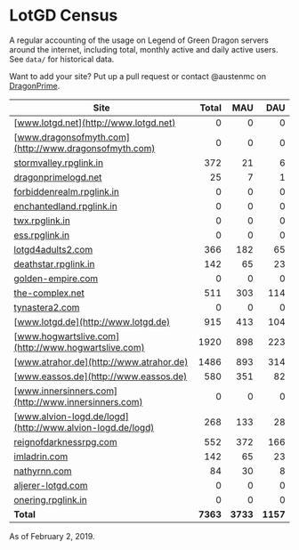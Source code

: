 # LotGD Census
A regular accounting of the usage on Legend of Green Dragon servers around the internet, including total, monthly active and daily active users. See `data/` for historical data.

Want to add your site? Put up a pull request or contact @austenmc on [DragonPrime](http://dragonprime.net).


Site | Total | MAU | DAU
--- | ---:| ---:| ---:
[www.lotgd.net](http://www.lotgd.net)|0|0|0
[www.dragonsofmyth.com](http://www.dragonsofmyth.com)|0|0|0
[stormvalley.rpglink.in](http://stormvalley.rpglink.in)|372|21|6
[dragonprimelogd.net](http://dragonprimelogd.net)|25|7|1
[forbiddenrealm.rpglink.in](http://forbiddenrealm.rpglink.in)|0|0|0
[enchantedland.rpglink.in](http://enchantedland.rpglink.in)|0|0|0
[twx.rpglink.in](http://twx.rpglink.in)|0|0|0
[ess.rpglink.in](http://ess.rpglink.in)|0|0|0
[lotgd4adults2.com](http://lotgd4adults2.com)|366|182|65
[deathstar.rpglink.in](http://deathstar.rpglink.in)|142|65|23
[golden-empire.com](http://golden-empire.com)|0|0|0
[the-complex.net](http://the-complex.net)|511|303|114
[tynastera2.com](http://tynastera2.com)|0|0|0
[www.lotgd.de](http://www.lotgd.de)|915|413|104
[www.hogwartslive.com](http://www.hogwartslive.com)|1920|898|223
[www.atrahor.de](http://www.atrahor.de)|1486|893|314
[www.eassos.de](http://www.eassos.de)|580|351|82
[www.innersinners.com](http://www.innersinners.com)|0|0|0
[www.alvion-logd.de/logd](http://www.alvion-logd.de/logd)|268|133|28
[reignofdarknessrpg.com](http://reignofdarknessrpg.com)|552|372|166
[imladrin.com](http://imladrin.com)|142|65|23
[nathyrnn.com](http://nathyrnn.com)|84|30|8
[aljerer-lotgd.com](http://aljerer-lotgd.com)|0|0|0
[onering.rpglink.in](http://onering.rpglink.in)|0|0|0
**Total**|**7363**|**3733**|**1157**

As of February 2, 2019.
